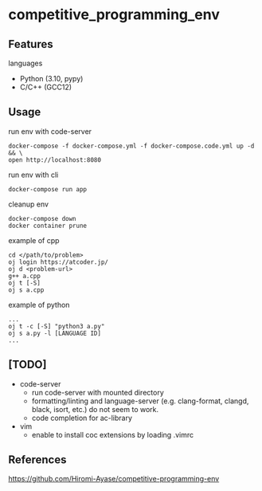 # competitive_programming_env

## Features
languages
- Python (3.10, pypy)
- C/C++ (GCC12)

## Usage
run env with code-server
```
docker-compose -f docker-compose.yml -f docker-compose.code.yml up -d && \
open http://localhost:8080
```

run env with cli
```
docker-compose run app
```

cleanup env
```
docker-compose down
docker container prune
```

example of cpp
```
cd </path/to/problem>
oj login https://atcoder.jp/
oj d <problem-url>
g++ a.cpp
oj t [-S]
oj s a.cpp
```

example of python
```
...
oj t -c [-S] "python3 a.py"
oj s a.py -l [LANGUAGE ID]
...
```

## [TODO]
- code-server
    - run code-server with mounted directory
    - formatting/linting and language-server (e.g. clang-format, clangd, black, isort, etc.) do not seem to work.
    - code completion for ac-library
- vim
    - enable to install coc extensions by loading .vimrc

## References
https://github.com/Hiromi-Ayase/competitive-programming-env

